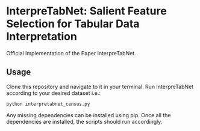 # InterpreTabNet: Salient Feature Selection for Tabular Data Interpretation

Official Implementation of the Paper InterpreTabNet.

## Usage

Clone this repository and navigate to it in your terminal. Run InterpreTabNet according to your desired dataset i.e.:

```
python interpretabnet_census.py
```

Any missing dependencies can be installed using pip. Once all the dependencies are installed, the scripts should run accordingly.
